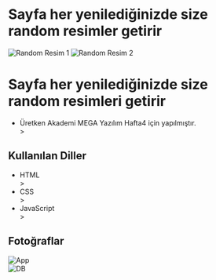 <body>
    <h1>Sayfa her yenilediğinizde size random resimler getirir</h1>
    
  <div class="image-container">
      <img src="![image]()" alt="Random Resim 1">
      <img src="![image]" alt="Random Resim 2">
  </div>
</html>



<!DOCTYPE html>
<html lang="en">
<head>
    <meta charset="UTF-8">
    <meta name="viewport" content="width=device-width, initial-scale=1.0">
    <link rel="stylesheet" href="https://cdn.jsdelivr.net/npm/bootstrap@5.0.0-alpha1/dist/css/bootstrap.min.css">
    <title>Random Pictures Gallery</title>
</head>
<body>

<div class="container mt-5">
        <h1>Sayfa her yenilediğinizde size random resimleri getirir</h1>
        <ul>
            <li>Üretken Akademi MEGA Yazılım Hafta4 için yapılmıştır.</li>>
       </ul>

<div class="mt-3">
        <h2>Kullanılan Diller</h2>
        <ul>
            <li>HTML</li>>
            <li>CSS</li>>
            <li>JavaScript </li>>
        </ul>
    </div>
     
<div class="mt-3">
    <h2>Fotoğraflar</h2>
    <div class="row">
        <div class="col-md-6">
            <img src="https://github.com/bsenator/random-pictures-gallery/assets/69959722/816f242f-7e8e-4e29-9a9f-a81c5f060673" alt="App" class="me-3">
        </div>
        <div class="col-md-6">
            <img src="https://github.com/bsenator/random-pictures-gallery/assets/69959722/2cc1a7a2-9935-4626-a1c1-e997b47a8a18" alt="DB">
        </div>
    </div>
</div>

</body>
</html>

